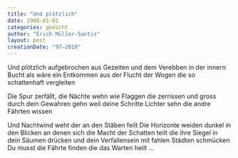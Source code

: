 ```yaml
---
title: "Und plötzlich"
date: 1900-01-01
categories: gedicht
author: "Erich Müller-Santis"
layout: post
creationDate: "97–2010"
---
```

Und plötzlich aufgebrochen aus Gezeiten
und dem Verebben in der innern Bucht
als wäre ein Entkommen aus der Flucht
der Wogen die so schattenhaft vergleiten

Die Spur zerfällt, die Nächte wehn
wie Flaggen die zerrissen
und gross durch dein Gewahren gehn
weil deine Schritte Lichter sehn
die andre Fährten wissen

Und Nachtwind weht der an den Stäben feilt
Die Horizonte weiden dunkel in den Blicken
an denen sich die Macht der Schatten teilt
die ihre Siegel in dein Säumen drücken
und dein Verfallensein mit fahlen Städten schmücken
Du musst die Fährte finden die das Warten heilt …
